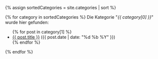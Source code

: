 {% assign sortedCategories = site.categories | sort %}

{% for category in sortedCategories %}
  Die Kategorie "<em>{{ category[0] }}</em>" wurde hier gefunden:
  <ul>
    {% for post in category[1] %}
      <li><a href="{{ post.url }}">{{ post.title }}</a> ({{ post.date | date: "%d %b %Y" }})</li>
    {% endfor %}
  </ul>
{% endfor %}
